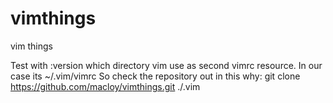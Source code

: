 # vimthings
vim things

Test with :version which directory vim use as second vimrc resource.
In our case its ~/.vim/vimrc
So check the repository out in this why:
git clone https://github.com/macloy/vimthings.git ./.vim


